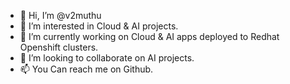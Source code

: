 - 👋 Hi, I’m @v2muthu
- 👀 I’m interested in Cloud & AI projects.
- 🌱 I’m currently working on Cloud & AI apps deployed to Redhat Openshift clusters.
- 💞️ I’m looking to collaborate on AI projects.
- 📫 You Can reach me on Github.

<!---
v2muthu/v2muthu is a ✨ special ✨ repository because its `README.md` (this file) appears on your GitHub profile.
You can click the Preview link to take a look at your changes.
--->
